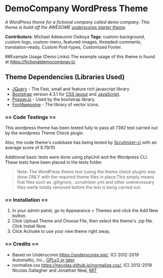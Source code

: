 # DemoCompany WordPress Theme
*A WordPress theme for a fictional company called demo company. This theme is build off the AWESOME [underscores starter theme](https://underscores.me)*.

**Contributors**: Michael Adewunmi Osikoya
**Tags**: custom-background, custom-logo, custom-menu, featured-images, threaded-comments, translation-ready, Custom Post-types, Customized Footer.


##Example Usage (Demo Links)
The example usage of this theme is found at https://fictionaldemocompnay.tz


## Theme Dependencies (Libraries Used)
* [JQuery](https://jquery.com) - The Fast, small and feature rich javascript library
* [Bootstrap](https://getbootstrap.com) version 4.3.1 for [CSS layout](https://getbootstrap.com/docs/4.3/layout/overview) and [JavaScript](https://getbootstrap.com/docs/4.3/getting-started/javascript).
* [PopperJs](https://popper.js.org) - Used by the bootstrap library.
* [FontAwesome](https://fontawesome.com) - The library of vector icons.



### == Code Testings ==
This wordpress theme has been tested fully to pass all 7392 test carried out by the wordpress Theme Check plugin.

Also, the code theme's codebase has being tested by [Scrutinizer-ci](https://scrutinizer-ci.com) with an average score of 9.79/10

Additional basic tests were done using phpUnit and the Wordpress CLI. These tests have been placed in the tests folder.


> Note: The WordPress theme test (using the theme check plugin) was done ONLY with the required theme files in place.This simply means that files such as .gitignore, .scrutinizer.yml and other unenecessary files werte totally removed before the test is beng carried out.


### == Installation ==
1. In your admin panel, go to Appearance > Themes and click the Add New button.
2. Click Upload Theme and Choose File, then select the theme's .zip file. Click Install Now.
3. Click Activate to use your new theme right away.


### == Credits ==
* Based on Underscores https://underscores.me/, (C) 2012-2019 Automattic, Inc., [GPLv2 or later](https://www.gnu.org/licenses/gpl-2.0.html)
* normalize.css https://necolas.github.io/normalize.css/, (C) 2012-2019 Nicolas Gallagher and Jonathan Neal, [MIT](https://opensource.org/licenses/MIT)

